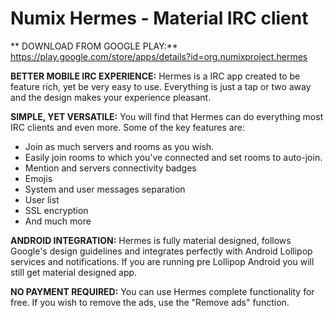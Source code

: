 # Numix Hermes - Material IRC client

** DOWNLOAD FROM GOOGLE PLAY:** https://play.google.com/store/apps/details?id=org.numixproject.hermes

**BETTER MOBILE IRC EXPERIENCE:**
Hermes is a IRC app created to be feature rich, yet be very easy to use. Everything is just a tap or two away and the design makes your experience pleasant.

**SIMPLE, YET VERSATILE:**
You will find that Hermes can do everything most IRC clients and even more.
Some of the key features are:
- Join as much servers and rooms as you wish.
- Easily join rooms to which you've connected and set rooms to auto-join.
- Mention and servers connectivity badges
- Emojis
- System and user messages separation
- User list
- SSL encryption
- And much more

**ANDROID INTEGRATION:**
Hermes is fully material designed, follows Google's design guidelines and integrates perfectly with Android Lollipop services and notifications. If you are running pre Lollipop Android you will still get material designed app.

**NO PAYMENT REQUIRED:**
You can use Hermes complete functionality for free. If you wish to remove the ads, use the "Remove ads" function.

